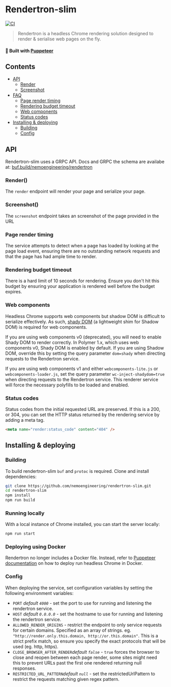 # Rendertron-slim

[![CI](https://github.com/nemoengineering/rendertron/workflows/CI/badge.svg)](https://github.com/nemoengineering/rendertron/actions)

> Rendertron is a headless Chrome rendering solution designed to render & serialise web pages on the fly.

#### :hammer: Built with [Puppeteer](https://github.com/GoogleChrome/puppeteer)

## Contents

- [API](#api)
  - [Render](#render)
  - [Screenshot](#screenshot)
- [FAQ](#faq)
  - [Page render timing](#page-render-timing)
  - [Rendering budget timeout](#rendering-budget-timeout)
  - [Web components](#web-components)
  - [Status codes](#status-codes)
- [Installing & deploying](#installing--deploying)
  - [Building](#building)
  - [Config](#config)

## API

Rendertron-slim uses a GRPC API. Docs and GRPC the schema are availabe at: [buf.build/nemoengineering/rendertron](https://buf.build/nemoengineering/rendertron)

### Render()

The `render` endpoint will render your page and serialize your page.

### Screenshot()

The `screenshot` endpoint takes an screenshot of the page provided in the URL

### Page render timing

The service attempts to detect when a page has loaded by looking at the page load event, ensuring there
are no outstanding network requests and that the page has had ample time to render.

### Rendering budget timeout

There is a hard limit of 10 seconds for rendering. Ensure you don't hit this budget by ensuring
your application is rendered well before the budget expires.

### Web components

Headless Chrome supports web components but shadow DOM is difficult to serialize effectively.
As such, [shady DOM](https://github.com/webcomponents/shadydom) (a lightweight shim for Shadow DOM)
is required for web components.

If you are using web components v0 (deprecated), you will need to enable Shady DOM to
render correctly. In Polymer 1.x, which uses web components v0, Shady DOM is enabled by default.
If you are using Shadow DOM, override this by setting the query parameter `dom=shady` when
directing requests to the Rendertron service.

If you are using web components v1 and either `webcomponents-lite.js` or `webcomponents-loader.js`,
set the query parameter `wc-inject-shadydom=true` when directing requests to the Rendertron
service. This renderer service will force the necessary polyfills to be loaded and enabled.

### Status codes

Status codes from the initial requested URL are preserved. If this is a 200, or 304, you can
set the HTTP status returned by the rendering service by adding a meta tag.

```html
<meta name="render:status_code" content="404" />
```

## Installing & deploying

### Building

To build rendertron-slim `buf` and `protoc` is required.
Clone and install dependencies:

```bash
git clone https://github.com/nemoengineering/rendertron-slim.git
cd rendertron-slim
npm install
npm run build
```

### Running locally

With a local instance of Chrome installed, you can start the server locally:

```bash
npm run start
```

### Deploying using Docker

Rendertron no longer includes a Docker file. Instead, refer to
[Puppeteer documentation](https://github.com/GoogleChrome/puppeteer/blob/master/docs/troubleshooting.md#running-puppeteer-in-docker)
on how to deploy run headless Chrome in Docker.

### Config

When deploying the service, set configuration variables by setting the following environment variables:

- `PORT` _default `4000`_ - set the port to use for running and listening the rendertron service.
- `HOST` _default `0.0.0.0`_ - set the hostname to use for running and listening the rendertron service.
- `ALLOWED_RENDER_ORIGINS` - restrict the endpoint to only service requests for certain domains. Specified as an array of strings. eg. `"http://render.only.this.domain, http://or.this.domain"`. This is a strict prefix match, so ensure you specify the exact protocols that will be used (eg. http, https).
- `CLOSE_BROWSER_AFTER_RENDER`_default `false`_ - `true` forces the browser to close and reopen between each page render, some sites might need this to prevent URLs past the first one rendered returning null responses.
- `RESTRICTED_URL_PATTERN`_default `null`_ - set the restrictedUrlPattern to restrict the requests matching given regex pattern.
